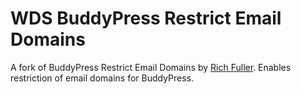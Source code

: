 # WDS BuddyPress Restrict Email Domains

A fork of BuddyPress Restrict Email Domains by [Rich Fuller](http://buddypress.org/developers/nuprn1/). Enables restriction of email domains for BuddyPress.

